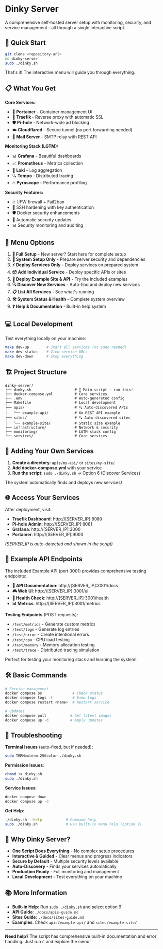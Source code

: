 # Dinky Server

A comprehensive self-hosted server setup with monitoring, security, and service management - all through a single interactive script.

## 🚀 Quick Start

```bash
git clone <repository-url>
cd dinky-server
sudo ./dinky.sh
```

That's it! The interactive menu will guide you through everything.

## 📋 What You Get

**Core Services:**
- 🐳 **Portainer** - Container management UI
- 🔄 **Traefik** - Reverse proxy with automatic SSL
- 🛡️ **Pi-hole** - Network-wide ad blocking
- ☁️ **Cloudflared** - Secure tunnel (no port forwarding needed)
- 📧 **Mail Server** - SMTP relay with REST API

**Monitoring Stack (LGTM):**
- 📊 **Grafana** - Beautiful dashboards
- 📈 **Prometheus** - Metrics collection
- 📝 **Loki** - Log aggregation  
- 🔍 **Tempo** - Distributed tracing
- 🔥 **Pyroscope** - Performance profiling

**Security Features:**
- 🔥 UFW firewall + Fail2ban
- 🔐 SSH hardening with key authentication
- 🛡️ Docker security enhancements
- 🔄 Automatic security updates
- 📊 Security monitoring and auditing

## 🎯 Menu Options

1. **🚀 Full Setup** - New server? Start here for complete setup
2. **🔧 System Setup Only** - Prepare server security and dependencies
3. **⚡ Deploy Services Only** - Deploy services on prepared system
4. **📦 Add Individual Service** - Deploy specific APIs or sites
5. **🎯 Deploy Example Site & API** - Try the included examples
6. **🔍 Discover New Services** - Auto-find and deploy new services
7. **📋 List All Services** - See what's running
8. **🛠️ System Status & Health** - Complete system overview
9. **❓ Help & Documentation** - Built-in help system

## 💻 Local Development

Test everything locally on your machine:

```bash
make dev-up        # Start all services (no sudo needed)
make dev-status    # View service URLs
make dev-down      # Stop everything
```

## 🏗️ Project Structure

```
dinky-server/
├── dinky.sh                    # 🚀 Main script - run this!
├── docker-compose.yml          # Core services
├── .env                        # Auto-generated config
├── Makefile                    # Local development
├── apis/                       # 🔍 Auto-discovered APIs
│   └── example-api/            # Go REST API example
├── sites/                      # 🔍 Auto-discovered sites  
│   └── example-site/           # Static site example
├── infrastructure/             # Network & security
├── monitoring/                 # LGTM stack config
└── services/                   # Core services
```

## 🔧 Adding Your Own Services

1. **Create a directory**: `apis/my-api/` or `sites/my-site/`
2. **Add docker-compose.yml** with your service
3. **Run the script**: `sudo ./dinky.sh` → Option 6 (Discover Services)

The system automatically finds and deploys new services!

## 🌐 Access Your Services

After deployment, visit:
- **Traefik Dashboard**: http://[SERVER_IP]:8080
- **Pi-hole Admin**: http://[SERVER_IP]:8081  
- **Grafana**: http://[SERVER_IP]:3000
- **Portainer**: http://[SERVER_IP]:9000

*(SERVER_IP is auto-detected and shown in the script)*

## 📡 Example API Endpoints

The included Example API (port 3001) provides comprehensive testing endpoints:

- **📖 API Documentation**: http://[SERVER_IP]:3001/docs
- **🎮 Web UI**: http://[SERVER_IP]:3001/ui  
- **💓 Health Check**: http://[SERVER_IP]:3001/health
- **📊 Metrics**: http://[SERVER_IP]:3001/metrics

**Testing Endpoints** (POST requests):
- `/test/metrics` - Generate custom metrics
- `/test/logs` - Generate log entries  
- `/test/error` - Create intentional errors
- `/test/cpu` - CPU load testing
- `/test/memory` - Memory allocation testing
- `/test/trace` - Distributed tracing simulation

Perfect for testing your monitoring stack and learning the system!

## 🛠️ Basic Commands

```bash
# Service management
docker compose ps              # Check status
docker compose logs -f         # View logs
docker compose restart <name>  # Restart service

# Updates
docker compose pull           # Get latest images
docker compose up -d          # Apply updates
```

## 🚨 Troubleshooting

**Terminal Issues** (auto-fixed, but if needed):
```bash
sudo TERM=xterm-256color ./dinky.sh
```

**Permission Issues**:
```bash
chmod +x dinky.sh
sudo ./dinky.sh
```

**Service Issues**:
```bash
docker compose down
docker compose up -d
```

**Get Help**:
```bash
./dinky.sh --help           # Command help
sudo ./dinky.sh             # Use built-in menu help (option 9)
```

## 🎯 Why Dinky Server?

- **One Script Does Everything** - No complex setup procedures
- **Interactive & Guided** - Clear menus and progress indicators  
- **Secure by Default** - Multiple security levels available
- **Auto-Discovery** - Finds your services automatically
- **Production Ready** - Full monitoring and management
- **Local Development** - Test everything on your machine

## 📚 More Information

- **Built-in Help**: Run `sudo ./dinky.sh` and select option 9
- **API Guide**: `./docs/apis-guide.md`
- **Sites Guide**: `./docs/sites-guide.md`
- **Examples**: Check `apis/example-api/` and `sites/example-site/`

---

**Need help?** The script has comprehensive built-in documentation and error handling. Just run it and explore the menu!
